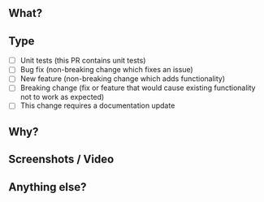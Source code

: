 ## What?

## Type
- [ ] Unit tests (this PR contains unit tests)
- [ ] Bug fix (non-breaking change which fixes an issue)
- [ ] New feature (non-breaking change which adds functionality)
- [ ] Breaking change (fix or feature that would cause existing functionality not to work as expected)
- [ ] This change requires a documentation update

## Why?

## Screenshots / Video

## Anything else?
